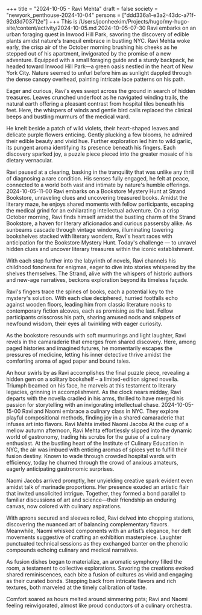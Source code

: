 +++
title = "2024-10-05 - Ravi Mehta"
draft = false
society = "newyork_penthouse-2024-10-04"
persons = ["ddd336a1-e3a2-43dc-a71f-92d3d703712e"]
+++
This is /Users/joonheekim/Projects/hugo/my-hugo-site/content/activity/2024-10-05.md
2024-10-05-07-30
Ravi embarks on an urban foraging quest in Inwood Hill Park, savoring the discovery of edible plants amidst nature's tranquil embrace in bustling NYC.
Ravi Mehta woke early, the crisp air of the October morning brushing his cheeks as he stepped out of his apartment, invigorated by the promise of a new adventure. Equipped with a small foraging guide and a sturdy backpack, he headed toward Inwood Hill Park—a green oasis nestled in the heart of New York City. Nature seemed to unfurl before him as sunlight dappled through the dense canopy overhead, painting intricate lace patterns on his path.

Eager and curious, Ravi's eyes swept across the ground in search of hidden treasures. Leaves crunched underfoot as he navigated winding trails, the natural earth offering a pleasant contrast from hospital tiles beneath his feet. Here, the whispers of winds and gentle bird calls replaced the clinical beeps and bustling murmurs of the medical ward.

He knelt beside a patch of wild violets, their heart-shaped leaves and delicate purple flowers enticing. Gently plucking a few blooms, he admired their edible beauty and vivid hue. Further exploration led him to wild garlic, its pungent aroma identifying its presence beneath his fingers. Each discovery sparked joy, a puzzle piece pieced into the greater mosaic of his dietary vernacular.

Ravi paused at a clearing, basking in the tranquility that was unlike any thrill of diagnosing a rare condition. His senses fully engaged, he felt at peace, connected to a world both vast and intimate by nature's humble offerings.
2024-10-05-11-00
Ravi embarks on a Bookstore Mystery Hunt at Strand Bookstore, unraveling clues and uncovering treasured books. Amidst the literary maze, he enjoys shared moments with fellow participants, escaping the medical grind for an exhilarating intellectual adventure.
On a crisp October morning, Ravi finds himself amidst the bustling charm of the Strand Bookstore, a haven for literary aficionados and curious passersby alike. As sunbeams cascade through vintage windows, illuminating towering bookshelves stacked with literary wonders, Ravi's heart races with anticipation for the Bookstore Mystery Hunt. Today's challenge — to unravel hidden clues and uncover literary treasures within the iconic establishment.

With each step further into the labyrinth of novels, Ravi channels his childhood fondness for enigmas, eager to dive into stories whispered by the shelves themselves. The Strand, alive with the whispers of historic authors and new-age narratives, beckons exploration beyond its timeless façade.

Ravi's fingers trace the spines of books, each a potential key to the mystery's solution. With each clue deciphered, hurried footfalls echo against wooden floors, leading him from classic literature nooks to contemporary fiction alcoves, each as promising as the last. Fellow participants crisscross his path, sharing amused nods and snippets of newfound wisdom, their eyes all twinkling with eager curiosity.

As the bookstore resounds with soft murmurings and light laughter, Ravi revels in the camaraderie that emerges from shared discovery. Here, among paged histories and imagined futures, he momentarily escapes the pressures of medicine, letting his inner detective thrive amidst the comforting aroma of aged paper and bound tales.

An hour swirls by as Ravi accomplishes the final puzzle piece, revealing a hidden gem on a solitary bookshelf – a limited-edition signed novella. Triumph beamed on his face, he marvels at this testament to literary legacies, grinning in accomplishment. As the clock nears midday, Ravi departs with the novella cradled in his arms, thrilled to have merged his passion for storytelling with an invigorating intellectual chase.
2024-10-05-15-00
Ravi and Naomi embrace a culinary class in NYC. They explore playful compositional methods, finding joy in a shared camaraderie that infuses art into flavors.
Ravi Mehta invited Naomi Jacobs
At the cusp of a mellow autumn afternoon, Ravi Mehta effortlessly slipped into the dynamic world of gastronomy, trading his scrubs for the guise of a culinary enthusiast. At the bustling heart of the Institute of Culinary Education in NYC, the air was imbued with enticing aromas of spices yet to fulfill their fusion destiny. Known to wade through crowded hospital wards with efficiency, today he churned through the crowd of anxious amateurs, eagerly anticipating gastronomic surprises.

Naomi Jacobs arrived promptly, her unyielding creative spark evident even amidst talk of marinade proportions. Her presence exuded an artistic flair that invited unsolicited intrigue. Together, they formed a bond parallel to familiar discussions of art and science—their friendship an enduring canvas, now colored with culinary aspirations.

With aprons secured and sleeves rolled, Ravi delved into chopping stations, discovering the nuanced art of balancing complementary flavors. Meanwhile, Naomi whisked components with an artist’s elegance, her deft movements suggestive of crafting an exhibition masterpiece. Laughter punctuated technical sessions as they exchanged banter on the phenolic compounds echoing culinary and medical narratives.

As fusion dishes began to materialize, an aromatic symphony filled the room, a testament to collective explorations. Savoring the creations evoked shared reminiscences, each bite a fusion of cultures as vivid and engaging as their curated bonds. Stepping back from intricate flavors and rich textures, both marveled at the timely calibration of taste.

Comfort soared as hours melted around simmering pots; Ravi and Naomi feeling reinvigorated, almost like proud conductors of a culinary orchestra.
